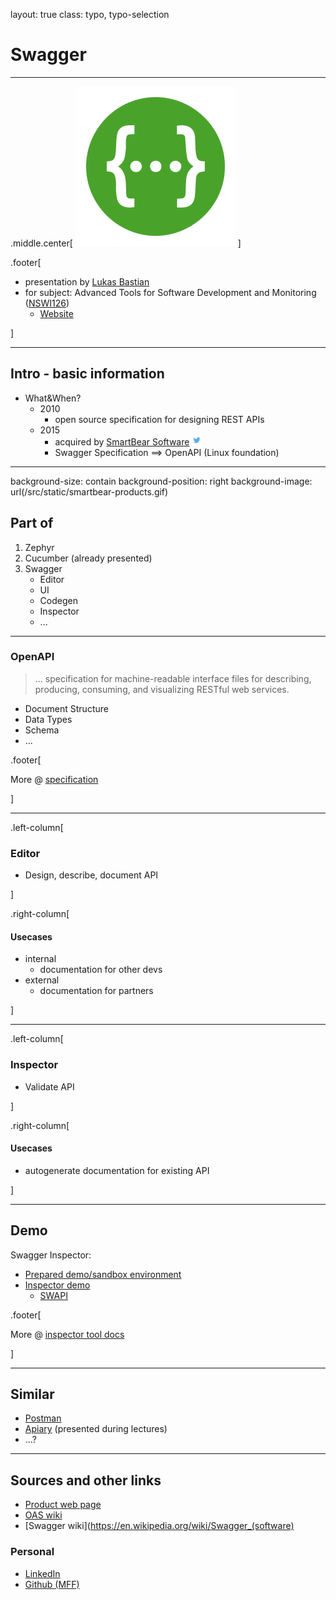 layout: true
class: typo, typo-selection

# Swagger

---

.middle.center[
    ![logo](/src/static/swagger.png)
]

.footer[

- presentation by [Lukas Bastian](https://github.com/bastianluk/)
- for subject: Advanced Tools for Software Development and Monitoring ([NSWI126](https://is.cuni.cz/studium/predmety/index.php?do=predmet&kod=NSWI126))
  - [Website](https://d3s.mff.cuni.cz/cz/teaching/nswi126/)

]

---

## Intro - basic information

- What&When?
   - 2010
      - open source specification for designing REST APIs
   - 2015
      - acquired by [SmartBear Software](https://smartbear.com/) [<img src="/src/static/twitter.png" height="16px" width="16px">](https://twitter.com/smartbear)
      - Swagger Specification ==> OpenAPI (Linux foundation)

---
background-size: contain
background-position: right
background-image: url(/src/static/smartbear-products.gif)

## Part of

1. Zephyr
1. Cucumber (already presented)
1. Swagger
   - Editor
   - UI
   - Codegen
   - Inspector
   - ...

---

### OpenAPI

> ... specification for machine-readable interface files for describing, producing, consuming, and visualizing RESTful web services.

- Document Structure
- Data Types
- Schema
- ...

.footer[

More @ [specification](https://swagger.io/specification/)

]

---

.left-column[

### Editor

- Design, describe, document API

]

.right-column[

#### Usecases

- internal
  - documentation for other devs
- external
  - documentation for partners

]

---

.left-column[

### Inspector

- Validate API

]

.right-column[

#### Usecases

- autogenerate documentation for existing API

]

---

## Demo

Swagger Inspector:

- [Prepared demo/sandbox environment](https://petstore.swagger.io/)
- [Inspector demo](https://inspector.swagger.io/builder?url=https%3A%2F%2Fswapi.dev%2Fapi%2Fpeople)
  - [SWAPI](https://swapi.dev/)

.footer[

More @ [inspector tool docs](https://swagger.io/tools/swagger-inspector/)

]

---

## Similar

- [Postman](https://www.postman.com/)
- [Apiary](https://apiary.io/) (presented during lectures)
- ...?

---

## Sources and other links

- [Product web page](https://swagger.io/)
- [OAS wiki](https://en.wikipedia.org/wiki/OpenAPI_Specification)
- [Swagger wiki](https://en.wikipedia.org/wiki/Swagger_(software)

### Personal

- [LinkedIn](https://www.linkedin.com/in/bastianluk/)
- [Github (MFF)](https://github.com/bastianluk/MFFUK)
